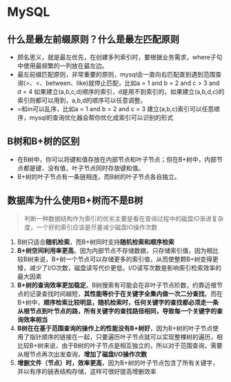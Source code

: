 # MySQL

## 什么是最左前缀原则？什么是最左匹配原则
- 顾名思义，就是最左优先，在创建多列索引时，要根据业务需求，where子句中使用最频繁的一列放在最左边。
- 最左前缀匹配原则，非常重要的原则，mysql会一直向右匹配直到遇到范围查询(>、<、between、like)就停止匹配，比如a = 1 and b = 2 and c > 3 and d = 4 如果建立(a,b,c,d)顺序的索引，d是用不到索引的，如果建立(a,b,d,c)的索引则都可以用到，a,b,d的顺序可以任意调整。
- =和in可以乱序，比如a = 1 and b = 2 and c = 3 建立(a,b,c)索引可以任意顺序，mysql的查询优化器会帮你优化成索引可以识别的形式

## B树和B+树的区别
- 在B树中，你可以将键和值存放在内部节点和叶子节点；但在B+树中，内部节点都是键，没有值，叶子节点同时存放键和值。
- B+树的叶子节点有一条链相连，而B树的叶子节点各自独立。

## 数据库为什么使用B+树而不是B树
> 判断一种数据结构作为索引的优劣主要是看在查询过程中的磁盘IO渐进复杂度，一个好的索引应该是尽量减少磁盘IO操作次数

1. B树只适合**随机检索**，而B+树同时支持**随机检索和顺序检索**
2. **B+树空间利用率更高**。因为内部节点不存储数据，只存储索引值，因为相比较B树来说，B+树一个节点可以存储更多的索引值，从而使整颗B+树变得更矮，减少了I/O次数，磁盘读写代价更低，I/O读写次数是影响索引检索效率的最大因素
3. **B+树的查询效率更加稳定**。B树搜索有可能会在非叶子节点阶数，约靠近根节点的记录查找时间越短，**其性能等价于在关键字全集内做一次二分查找**。而在B+树中，**顺序检索比较明显，随机检索时，任何关键字的查找都必须走一条从根节点到叶节点的路，所有关键字的查找路径相同，导致每一个关键字的查询效率相当**
4. **B树在在基于范围查询的操作上的性能没有B+树好**，因为B+树的叶子节点使用了指针顺序的链接在一起，只要遍历叶子节点就可以实现整棵树的遍历，相比较B+树来说，由于B树的叶子节点是相互独立的，所以对于范围查询，需要从根节点再次出发查询，**增加了磁盘I/O操作次数**
5. **增删文件（节点）时，效率更高**，因为B+树的叶子节点包含了所有关键字，并以有序的链表结构存储，这样可很好提高增删效率 


